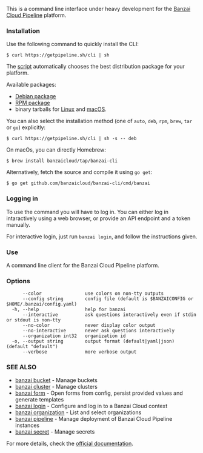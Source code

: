 This is a command line interface under heavy development for the [Banzai Cloud Pipeline](https://beta.banzaicloud.io/) platform.

### Installation

Use the following command to quickly install the CLI:

```
$ curl https://getpipeline.sh/cli | sh
```

The [script](scripts/getcli.sh) automatically chooses the best distribution package for your platform.

Available packages:

- [Debian package](https://banzaicloud.com/downloads/banzai-cli/latest?format=deb)
- [RPM package](https://banzaicloud.com/downloads/banzai-cli/latest?format=rpm)
- binary tarballs for [Linux](https://banzaicloud.com/downloads/banzai-cli/latest?os=linux) and [macOS](https://banzaicloud.com/downloads/banzai-cli/latest?os=darwin).

You can also select the installation method (one of `auto`, `deb`, `rpm`, `brew`, `tar` or `go`) explicitly:

```
$ curl https://getpipeline.sh/cli | sh -s -- deb
```

On macOs, you can directly Homebrew:

```
$ brew install banzaicloud/tap/banzai-cli
```

Alternatively, fetch the source and compile it using `go get`:

```
$ go get github.com/banzaicloud/banzai-cli/cmd/banzai
```

### Logging in

To use the command you will have to log in.
You can either log in intaractively using a web browser, or provide an API endpoint and a token manually.

For interactive login, just run `banzai login`, and follow the instructions given.

### Use

A command line client for the Banzai Cloud Pipeline platform.

### Options

```
      --color                use colors on non-tty outputs
      --config string        config file (default is $BANZAICONFIG or $HOME/.banzai/config.yaml)
  -h, --help                 help for banzai
      --interactive          ask questions interactively even if stdin or stdout is non-tty
      --no-color             never display color output
      --no-interactive       never ask questions interactively
      --organization int32   organization id
  -o, --output string        output format (default|yaml|json) (default "default")
      --verbose              more verbose output
```

### SEE ALSO

* [banzai bucket](cmd/docs/banzai_bucket.md)	 - Manage buckets
* [banzai cluster](cmd/docs/banzai_cluster.md)	 - Manage clusters
* [banzai form](cmd/docs/banzai_form.md)	 - Open forms from config, persist provided values and generate templates
* [banzai login](cmd/docs/banzai_login.md)	 - Configure and log in to a Banzai Cloud context
* [banzai organization](cmd/docs/banzai_organization.md)	 - List and select organizations
* [banzai pipeline](cmd/docs/banzai_pipeline.md)	 - Manage deployment of Banzai Cloud Pipeline instances
* [banzai secret](cmd/docs/banzai_secret.md)	 - Manage secrets


For more details, check the [official documentation](http://banzaicloud.com/docs/cli/).

